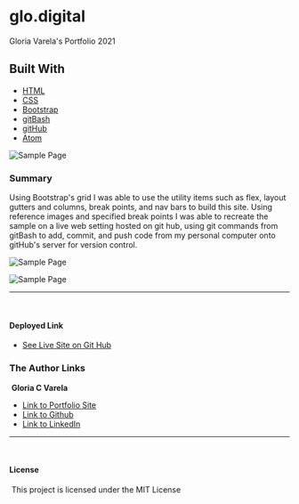 # glo.digital
Gloria Varela's Portfolio 2021
​
## **Built With**
* [HTML](https"//w3schools.com)
* [CSS](https"//w3schools.com)
* [Bootstrap](https://getbootstrap.com/)
* [gitBash](https://git-scm.com/downloads)
* [gitHub](https"//gitHub.com)
* [Atom](https://atom.io/)

![Sample Page](https://gcvarela21.github.io/glo.digital/img/index.png)

### **Summary**

Using Bootstrap's grid I was able to use the utility items such as flex, layout gutters and columns, break points, and nav bars to build this site. Using reference images and specified break points I was able to recreate the sample on a live web setting hosted on git hub, using git commands from gitBash to add, commit, and push code from my personal computer onto gitHub's server for version control.

![Sample Page](https://gcvarela21.github.io/glo.digital/img/work.png)

![Sample Page](https://gcvarela21.github.io/glo.digital/img/contact.png)

______________________________________________________________________________
​
​

#### **Deployed Link**

* [See Live Site on Git Hub](https://gcvarela21.github.io/glo.digital/)
​

### **The Author Links**

​
**Gloria C Varela**

* [Link to Portfolio Site](https://gcvarela21.github.io/glo.digital/)
* [Link to Github](https://github.com/gcvarela21/glo.digital)
* [Link to LinkedIn](https://www.linkedin.com/in/glovarela)
​
​
​

______________________________________________________________________________
​
#### **License**
​
This project is licensed under the MIT License
​
​